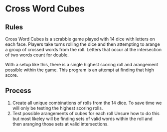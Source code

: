# Cross Word Cubes

## Rules

Cross Word Cubes is a scrabble game played with 14 dice with letters on each face.
Players take turns rolling the dice and then attempting to arange a group of crossed
words from the roll. Letters that occur at the intersection of two words count for double.

With a setup like this, there is a single highest scoring roll and arangement 
possible within the game. This program is an attempt at finding that high score.

## Process
1. Create all unique combinations of rolls from the 14 dice. 
To save time we will only be testing the highest scoring rolls.
2. Test possible arangements of cubes for each roll
Unsure how to do this but most likeley will be finding sets of valid words
within the roll and then aranging those sets at valid intersections.